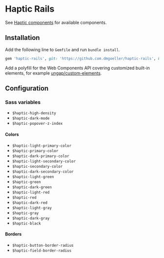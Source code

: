 # Haptic Rails

See [Haptic components](https://dmgoeller.github.io/haptic-rails) for available components.

## Installation

Add the following line to `Gemfile` and run `bundle install`.

```ruby
gem 'haptic-rails', git: 'https://github.com.dmgoeller/haptic-rails', branch: 'main'
```

Add a polyfill for the Web Components API covering customized built-in elements, for example
[ungap/custom-elements](https://github.com/ungap/custom-elements).

## Configuration

### Sass variables

- `$haptic-high-density`
- `$haptic-dark-mode`
- `$haptic-popover-z-index`

#### Colors

- `$haptic-light-primary-color`
- `$haptic-primary-color`
- `$haptic-dark-primary-color`
- `$haptic-light-secondary-color`
- `$haptic-secondary-color`
- `$haptic-dark-secondary-color`
- `$haptic-light-green`
- `$haptic-green`
- `$haptic-dark-green`
- `$haptic-light-red`
- `$haptic-red`
- `$haptic-dark-red`
- `$haptic-light-gray`
- `$haptic-gray`
- `$haptic-dark-gray`
- `$haptic-black`

#### Borders

- `$haptic-button-border-radius`
- `$haptic-field-border-radius`
